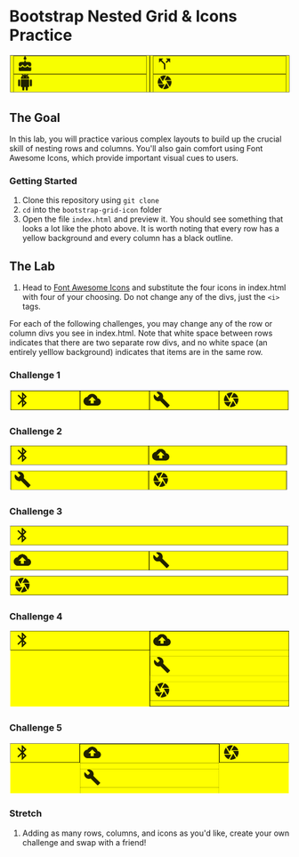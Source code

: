 # Bootstrap Nested Grid & Icons Practice

![Initial Icons](icons_start.png)

## The Goal
In this lab, you will practice various complex layouts to build up the crucial skill of nesting rows and columns. You'll also gain comfort using Font Awesome Icons, which provide important visual cues to users.

### Getting Started

1. Clone this repository using `git clone`
2. `cd` into the `bootstrap-grid-icon` folder
3. Open the file `index.html` and preview it. You should see something that looks a lot like the photo above. It is worth noting that every row has a yellow background and every column has a black outline.

## The Lab
1. Head to <a href="https://fontawesome.com/icons?d=gallery&m=free">Font Awesome Icons</a> and substitute the four icons in index.html with four of your choosing. Do not change any of the divs, just the `<i>` tags.

For each of the following challenges, you may change any of the row or column divs you see in index.html. Note that white space between rows indicates that there are two separate row divs, and no white space (an entirely yelllow background) indicates that items are in the same row.

### Challenge 1
![Challenge1](challenge1.png)
### Challenge 2
![Challenge2](challenge2.png)
### Challenge 3
![Challenge3](challenge3.png)
### Challenge 4
![Challenge4](challenge4.png)
### Challenge 5
![Challenge5](challenge5.png)

### Stretch
1. Adding as many rows, columns, and icons as you'd like, create your own challenge and swap with a friend!
